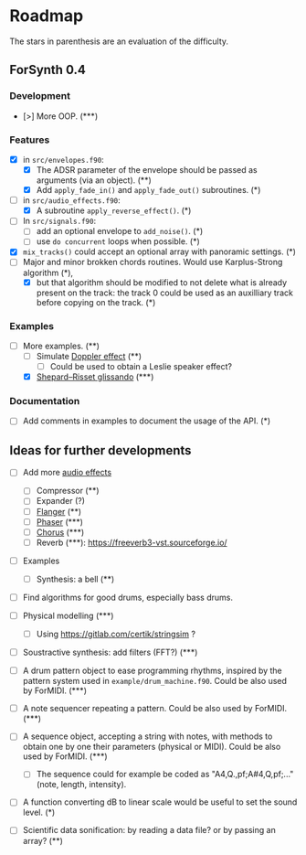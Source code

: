 # Roadmap

The stars in parenthesis are an evaluation of the difficulty.

## ForSynth 0.4

### Development
* [>] More OOP. (***)

### Features
* [x] in `src/envelopes.f90`:
    * [x] The ADSR parameter of the envelope should be passed as arguments (via an object). (**)
    * [x] Add `apply_fade_in()` and `apply_fade_out()` subroutines. (*)
* [ ] in `src/audio_effects.f90`:
    * [x] A subroutine `apply_reverse_effect()`. (*)
* [ ] In `src/signals.f90`:
    * [ ] add an optional envelope to `add_noise()`. (*)
    * [ ] use `do concurrent` loops when possible. (*)
* [x] `mix_tracks()` could accept an optional array with panoramic settings. (*)
* [ ] Major and minor brokken chords routines. Would use Karplus-Strong algorithm (*), 
    * [x] but that algorithm should be modified to not delete what is already present on the track: the track 0 could be used as an auxilliary track before copying on the track. (*)

### Examples
* [ ] More examples. (**)
    * [ ] Simulate [Doppler effect](https://en.wikipedia.org/wiki/Doppler_effect) (**)
        * [ ] Could be used to obtain a Leslie speaker effect?
    * [x] [Shepard–Risset glissando](http://csoundjournal.com/issue21/interp_visual_phenom.html) (***)

### Documentation
* [ ] Add comments in examples to document the usage of the API. (*)


## Ideas for further developments

* [ ] Add more [audio effects](https://en.wikipedia.org/wiki/Category:Audio_effects)
    * [ ] Compressor (**)
    * [ ] Expander (?)
    * [ ] [Flanger](https://en.wikipedia.org/wiki/Flanging) (**)
    * [ ] [Phaser](https://en.wikipedia.org/wiki/Phaser_(effect)) (***)
    * [ ] [Chorus](https://en.wikipedia.org/wiki/Chorus_(audio_effect)) (***)
    * [ ] Reverb (***): https://freeverb3-vst.sourceforge.io/

* [ ] Examples
    * [ ] Synthesis: a bell (**)

* [ ] Find algorithms for good drums, especially bass drums.

* [ ] Physical modelling (***)
    * [ ] Using https://gitlab.com/certik/stringsim ?

* [ ] Soustractive synthesis: add filters (FFT?) (***)

* [ ] A drum pattern object to ease programming rhythms, inspired by the pattern system used in `example/drum_machine.f90`. Could be also used by ForMIDI. (***)
* [ ] A note sequencer repeating a pattern. Could be also used by ForMIDI. (***)
* [ ] A sequence object, accepting a string with notes, with methods to obtain one by one their parameters (physical or MIDI). Could be also used by ForMIDI. (***)
    * [ ] The sequence could for example be coded as "A4,Q.,pf;A#4,Q,pf;..." (note, length, intensity).

* [ ] A function converting dB to linear scale would be useful to set the sound level. (*)

* [ ] Scientific data sonification: by reading a data file? or by passing an array? (**)
